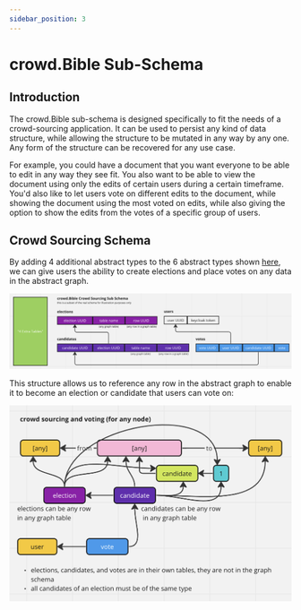 ```yaml
---
sidebar_position: 3
---
```


# crowd.Bible Sub-Schema

## Introduction

The crowd.Bible sub-schema is designed specifically to fit the needs of a crowd-sourcing application. It can be used to persist any kind of data structure, while allowing the structure to be mutated in any way by any one. Any form of the structure can be recovered for any use case.

For example, you could have a document that you want everyone to be able to edit in any way they see fit. You also want to be able to view the document using only the edits of certain users during a certain timeframe. You'd also like to let users vote on different edits to the document, while showing the document using the most voted on edits, while also giving the option to show the edits from the votes of a specific group of users.

## Crowd Sourcing Schema

By adding 4 additional abstract types to the 6 abstract types shown [here](./abstract-graph-schema.md), we can give users the ability to create elections and place votes on any data in the abstract graph.

![crowd-sourcing-schema](./img/crowd-sourcing-schema.png)

This structure allows us to reference any row in the abstract graph to enable it to become an election or candidate that users can vote on:

![crowd-sourcing-abstract-schema](./img/voting.png)